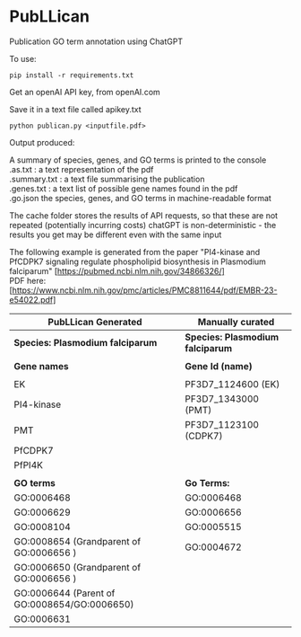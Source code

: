 # PubLLican
Publication GO term annotation using ChatGPT

To use:

    pip install -r requirements.txt

Get an openAI API key, from openAI.com 

Save it in a text file called apikey.txt

    python publican.py <inputfile.pdf>

Output produced:

A summary of species, genes, and GO terms is printed to the console  
<inputfile>.as.txt : a text representation of the pdf  
<inputfile>.summary.txt : a text file summarising the publication  
<inputfile>.genes.txt : a text list of possible gene names found in the pdf  
<inputfile>.go.json the species, genes, and GO terms in machine-readable format  

The cache folder stores the results of API requests, so that these are not repeated (potentially incurring costs)
chatGPT is non-deterministic - the results you get may be different even with the same input

The following example is generated from the paper
"PI4-kinase and PfCDPK7 signaling regulate phospholipid biosynthesis in Plasmodium falciparum"
[https://pubmed.ncbi.nlm.nih.gov/34866326/]  
PDF here: [https://www.ncbi.nlm.nih.gov/pmc/articles/PMC8811644/pdf/EMBR-23-e54022.pdf]  

| PubLLican Generated                          | Manually curated                   |
|----------------------------------------------|------------------------------------|
| **Species: Plasmodium falciparum**           | **Species: Plasmodium falciparum** |
|                                              |                                    |
| **Gene names**                               | **Gene Id (name)**                 |
|                                              |                                    |
| EK                                           | PF3D7_1124600 (EK)                 |
| PI4-kinase                                   | PF3D7_1343000 (PMT)                |
| PMT                                          | PF3D7_1123100 (CDPK7)              |
| PfCDPK7                                      |                                    |
| PfPI4K                                       |                                    |
|                                              |                                    |
| **GO terms**                                 | **Go Terms:**                      |
| GO:0006468                                   | GO:0006468                         |
| GO:0006629                                   | GO:0006656                         |
| GO:0008104                                   | GO:0005515                         |
| GO:0008654 (Grandparent of GO:0006656 )      | GO:0004672                         |
| GO:0006650 (Grandparent of GO:0006656 )      |                                    |
| GO:0006644 (Parent of GO:0008654/GO:0006650) |                                    |
| GO:0006631                                   |                                    |

